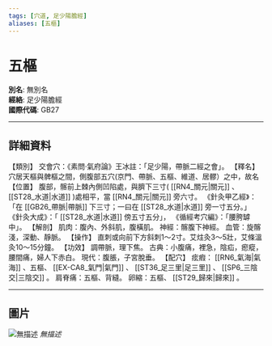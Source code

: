 ```yaml
---
tags: [穴道, 足少陽膽經]
aliases: [五樞]
---
```


# 五樞

**別名**: 無別名  
**經絡**: 足少陽膽經  
**國際代碼**: GB27  

---

## 詳細資料
【類別】
交會穴：《素問‧氣府論》王冰註：「足少陽，帶脈二經之會」。
【釋名】
穴居天樞與髀樞之間，側腹部五穴(京門、帶脈、五樞、維道、居髎）之中，故名
【位置】
腹部，髂前上棘內側凹陷處，與臍下三寸( [[RN4_關元|關元]] 、 [[ST28_水道|水道]] )處相平，當 [[RN4_關元|關元]] 旁六寸。
《針灸甲乙經》：「在 [[GB26_帶脈|帶脈]] 下三寸；一曰在 [[ST28_水道|水道]] 旁一寸五分。」
《針灸大成》：「 [[ST28_水道|水道]] 傍五寸五分」，
《循經考穴編》：「腰胯罅中」。
【解剖】
肌肉：腹內、外斜肌，腹橫肌。
神經：髂腹下神經。
血管：旋髂淺，深動、靜脈。
【操作】
直刺或向前下方斜刺1～2寸。艾炷灸3～5壯，艾條溫灸10～15分鐘。
【功效】
調帶脈，理下焦。
古典：小腹痛，裡急，陰疝，瘛瘲，腰間痛，婦人下赤白。
現代：腹脹，子宮脫垂。
【配穴】
痃瘕： [[RN6_氣海|氣海]] 、五樞、 [[EX-CA8_氣門|氣門]] 、 [[ST36_足三里|足三里]] 、 [[SP6_三陰交|三陰交]] 。
肩脊痛：五樞、背縫。
卵縮：五樞、 [[ST29_歸來|歸來]] 。

---

## 圖片
![無描述](https://yibian.hopto.org/pic/shu16/61.gif)
_無描述_

